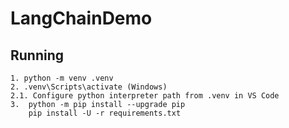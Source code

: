 # LangChainDemo

## Running

    1. python -m venv .venv
    2. .venv\Scripts\activate (Windows)
    2.1. Configure python interpreter path from .venv in VS Code
    3.  python -m pip install --upgrade pip
        pip install -U -r requirements.txt
